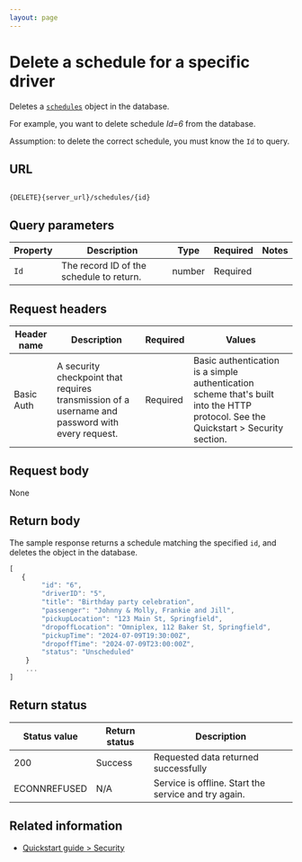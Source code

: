 ```yaml
---
layout: page
---
```

# Delete a schedule for a specific driver

Deletes a [`schedules`](schedules) object in the database.

For example, you want to delete schedule *Id=6* from the database.

Assumption: to delete the correct schedule, you must know the `Id` to query.

## URL

```shell

{DELETE}{server_url}/schedules/{id}
```

## Query parameters

| Property | Description | Type | Required | Notes |
| -------------- | ------ | ------------ |------------ |------------ |
| `Id` | The record ID of the schedule to return.  | number | Required |  |

## Request headers

| Header name | Description | Required | Values |
| -------------- | ------ | ------------ |------------ |
| Basic Auth | A security checkpoint that requires transmission of a username and password with every request. | Required | Basic authentication is a simple authentication scheme that's built into the HTTP protocol. See the Quickstart > Security section.|

## Request body

None

## Return body

The sample response returns a schedule matching the specified `id`, and deletes the object in the database.

```js
[
   {
        "id": "6",
        "driverID": "5",
        "title": "Birthday party celebration",
        "passenger": "Johnny & Molly, Frankie and Jill",
        "pickupLocation": "123 Main St, Springfield",
        "dropoffLocation": "Omniplex, 112 Baker St, Springfield",
        "pickupTime": "2024-07-09T19:30:00Z",
        "dropoffTime": "2024-07-09T23:00:00Z",
        "status": "Unscheduled"
    }
    ...
]
```

## Return status

| Status value | Return status | Description |
| ------------- | ----------- | ----------- |
| 200 | Success | Requested data returned successfully |
|  ECONNREFUSED | N/A | Service is offline. Start the service and try again. |

## Related information

* [Quickstart guide > Security](../get-started/quickstart.md)
